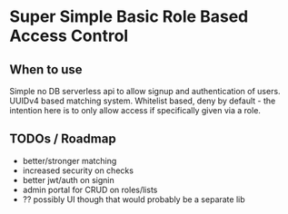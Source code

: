 # Super Simple Basic Role Based Access Control

## When to use
Simple no DB serverless api to allow signup and authentication of users. UUIDv4 based matching system. Whitelist based, deny by default - the intention here is to only allow access if specifically given via a role.

## TODOs / Roadmap
* better/stronger matching
* increased security on checks
* better jwt/auth on signin
* admin portal for CRUD on roles/lists
* ?? possibly UI though that would probably be a separate lib

